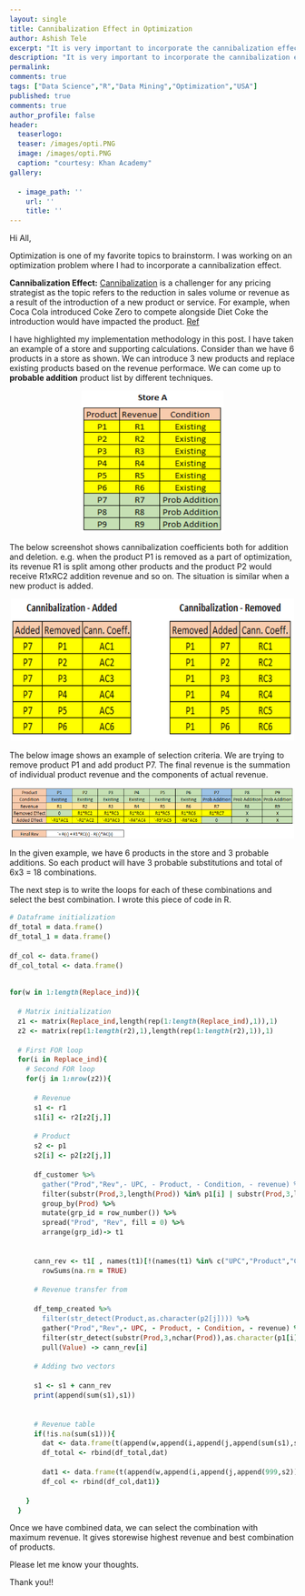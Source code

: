 ```yaml
---
layout: single
title: Cannibalization Effect in Optimization
author: Ashish Tele
excerpt: "It is very important to incorporate the cannibalization effect in realtime optimization problems. This post describes my approach from scratch in developing the methodology."
description: "It is very important to incorporate the cannibalization effect in realtime optimization problems. This post describes my approach from scratch in developing the methodology."
permalink:
comments: true
tags: ["Data Science","R","Data Mining","Optimization","USA"]
published: true
comments: true
author_profile: false
header:
  teaserlogo:
  teaser: /images/opti.PNG
  image: /images/opti.PNG
  caption: "courtesy: Khan Academy"
gallery:

  - image_path: ''
    url: ''
    title: ''
---
```

Hi All,

Optimization is one of my favorite topics to brainstorm. I was working on an optimization problem where I had to incorporate a cannibalization effect. 

**Cannibalization Effect:** [Cannibalization](https://link.springer.com/article/10.1057/rpm.2012.22) is a challenger for any pricing strategist as the topic refers to the reduction in sales volume or revenue as a result of the introduction of a new product or service. For example, when Coca Cola introduced Coke Zero to compete alongside Diet Coke the introduction would have impacted the product. [Ref](https://link.springer.com/article/10.1057/rpm.2012.22)  

I have highlighted my implementation methodology in this post. I have taken an example of a store and supporting calculations. Consider than we have 6 products in a store as shown. We can introduce 3 new products and replace existing products based on the revenue performace. We can come up to **probable addition** product list by different techniques.

<p align="center">
  <img width="250" height="250" src="/images/store1.PNG">
</p>

The below screenshot shows cannibalization coefficients both for addition and deletion. e.g. when the product P1 is removed as a part of optimization, its revenue R1 is split among other products and the product P2 would receive R1xRC2 addition revenue and so on. The situation is similar when a new product is added.

<p align="center">
  <img width="500" height="250" src="/images/store2.PNG">
</p>

 The below image shows an example of selection criteria. We are trying to remove product P1 and add product P7. The final revenue is the summation of individual product revenue and the components of actual revenue.

<p align="center">
  <img width="500" height="90" src="/images/store3.PNG">
</p>

In the given example, we have 6 products in the store and 3 probable additions. So each product will have 3 probable substitutions and total of 6x3 = 18 combinations.

The next step is to write the loops for each of these combinations and select the best combination. I wrote this piece of code in R.

```ruby
# Dataframe initialization
df_total = data.frame()
df_total_1 = data.frame()

df_col <- data.frame()
df_col_total <- data.frame()
```
```ruby

for(w in 1:length(Replace_ind)){
  
  # Matrix initialization
  z1 <- matrix(Replace_ind,length(rep(1:length(Replace_ind),1)),1)
  z2 <- matrix(rep(1:length(r2),1),length(rep(1:length(r2),1)),1)
  
  # First FOR loop
  for(i in Replace_ind){
    # Second FOR loop
    for(j in 1:nrow(z2)){

      # Revenue
      s1 <- r1
      s1[i] <- r2[z2[j,]]
      
      # Product
      s2 <- p1
      s2[i] <- p2[z2[j,]]
      
      df_customer %>%
        gather("Prod","Rev",- UPC, - Product, - Condition, - revenue) %>%
        filter(substr(Prod,3,length(Prod)) %in% p1[i] | substr(Prod,3,length(Prod)) %in% p2[j]) %>%
        group_by(Prod) %>%
        mutate(grp_id = row_number()) %>%
        spread("Prod", "Rev", fill = 0) %>%
        arrange(grp_id)-> t1
      
      
      cann_rev <- t1[ , names(t1)[!(names(t1) %in% c("UPC","Product","Condition","revenue","grp_id"))]] %>%
        rowSums(na.rm = TRUE)
      
      # Revenue transfer from
      
      df_temp_created %>%
        filter(str_detect(Product,as.character(p2[j]))) %>%
        gather("Prod","Rev",- UPC, - Product, - Condition, - revenue) %>%
        filter(str_detect(substr(Prod,3,nchar(Prod)),as.character(p1[i]))) %>%
        pull(Value) -> cann_rev[i]
      
      # Adding two vectors
      
      s1 <- s1 + cann_rev
      print(append(sum(s1),s1))
      
      
      # Revenue table
      if(!is.na(sum(s1))){
        dat <- data.frame(t(append(w,append(i,append(j,append(sum(s1),s1))))))
        df_total <- rbind(df_total,dat)
        
        dat1 <- data.frame(t(append(w,append(i,append(j,append(999,s2)))))) #999 as a large number
        df_col <- rbind(df_col,dat1)}
      
    }
  }
```
Once we have combined data, we can select the combination with maximum revenue. It gives storewise highest revenue and best combination of products.

Please let me know your thoughts.

Thank you!!
